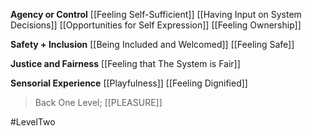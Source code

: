 
**Agency or Control**
[[Feeling Self-Sufficient]]
[[Having Input on System Decisions]]
[[Opportunities for Self Expression]]
[[Feeling Ownership]]

**Safety + Inclusion**
[[Being Included and Welcomed]]
[[Feeling Safe]] 

**Justice and Fairness**
[[Feeling that The System is Fair]] 

**Sensorial Experience**
[[Playfulness]]
[[Feeling Dignified]]


> Back One Level; 
[[PLEASURE]]

#LevelTwo
